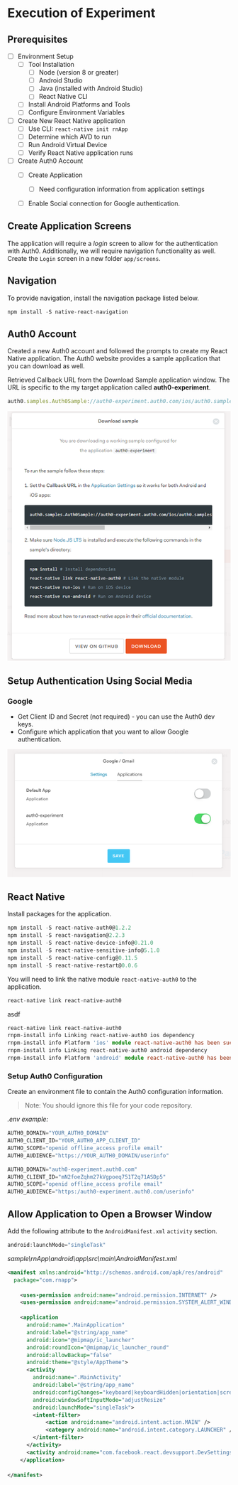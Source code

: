 # Execution of Experiment

## Prerequisites

- [ ] Environment Setup
  - [ ] Tool Installation
    - [ ] Node (version 8 or greater)
    - [ ] Android Studio
    - [ ] Java (installed with Android Studio)
    - [ ] React Native CLI
  - [ ] Install Android Platforms and Tools
  - [ ] Configure Environment Variables

- [ ] Create New React Native application
  - [ ] Use CLI: `react-native init rnApp`
  - [ ] Determine which AVD to run
  - [ ] Run Android Virtual Device
  - [ ] Verify React Native application runs

- [ ] Create Auth0 Account
  - [ ] Create Application
    - [ ] Need configuration information from application settings
  - [ ] Enable Social connection for Google authentication.


## Create Application Screens

The application will require a _login_ screen to allow for the authentication with Auth0. Additionally, 
we will require navigation functionality as well. Create the `Login` screen in a new folder `app/screens`.

## Navigation

To provide navigation, install the navigation package listed below. 

```ts
npm install -S native-react-navigation
```

## Auth0 Account

Created a new Auth0 account and followed the prompts to create my React Native application. The Auth0 website provides a sample application that you can download as well. 

Retrieved Callback URL from the Download Sample application window. The URL is specific to the my target application called **auth0-experiment**.

```ts
auth0.samples.Auth0Sample://auth0-experiment.auth0.com/ios/auth0.samples.Auth0Sample/callback, com.auth0sample://auth0-experiment.auth0.com/android/com.auth0sample/callback
```

![](./assets/download-sample.png)

## Setup Authentication Using Social Media

### Google

* Get Client ID and Secret (not required) - you can use the Auth0 dev keys. 
* Configure which application that you want to allow Google authentication.

![](./assets/applications-for-google-auth.png)

## React Native

Install packages for the application.

```ts
npm install -S react-native-auth0@1.2.2
npm install -S react-navigation@2.2.3
npm install -S react-native-device-info@0.21.0
npm install -S react-native-sensitive-info@5.1.0
npm install -S react-native-config@0.11.5
npm install -S react-native-restart@0.0.6
```

You will need to link the native module `react-native-auth0` to the application.

```ts
react-native link react-native-auth0
```

asdf

```ts
react-native link react-native-auth0
rnpm-install info Linking react-native-auth0 ios dependency
rnpm-install info Platform 'ios' module react-native-auth0 has been successfully linked
rnpm-install info Linking react-native-auth0 android dependency
rnpm-install info Platform 'android' module react-native-auth0 has been successfully linked
```

### Setup Auth0 Configuration

Create an environment file to contain the Auth0 configuration information.

>Note: You should ignore this file for your code repository.

_.env example:_
```ts
AUTH0_DOMAIN="YOUR_AUTH0_DOMAIN"
AUTH0_CLIENT_ID="YOUR_AUTH0_APP_CLIENT_ID"
AUTHO_SCOPE="openid offline_access profile email"
AUTH0_AUDIENCE="https://YOUR_AUTH0_DOMAIN/userinfo"
```

```ts
AUTH0_DOMAIN="auth0-experiment.auth0.com"
AUTH0_CLIENT_ID="mN2foeZqhm27kVgpoeq751T2q71ASDp5"
AUTHO_SCOPE="openid offline_access profile email"
AUTH0_AUDIENCE="https:/auth0-experiment.auth0.com/userinfo"
```

## Allow Application to Open a Browser Window

Add the following attribute to the `AndroidManifest.xml` `activity` section.

```ts
android:launchMode="singleTask"
```

_sample\rnApp\android\app\src\main\AndroidManifest.xml_
```xml
<manifest xmlns:android="http://schemas.android.com/apk/res/android"
  package="com.rnapp">

    <uses-permission android:name="android.permission.INTERNET" />
    <uses-permission android:name="android.permission.SYSTEM_ALERT_WINDOW"/>

    <application
      android:name=".MainApplication"
      android:label="@string/app_name"
      android:icon="@mipmap/ic_launcher"
      android:roundIcon="@mipmap/ic_launcher_round"
      android:allowBackup="false"
      android:theme="@style/AppTheme">
      <activity
        android:name=".MainActivity"
        android:label="@string/app_name"
        android:configChanges="keyboard|keyboardHidden|orientation|screenSize"
        android:windowSoftInputMode="adjustResize"
        android:launchMode="singleTask">
        <intent-filter>
            <action android:name="android.intent.action.MAIN" />
            <category android:name="android.intent.category.LAUNCHER" />
        </intent-filter>
      </activity>
      <activity android:name="com.facebook.react.devsupport.DevSettingsActivity" />
    </application>

</manifest>
```